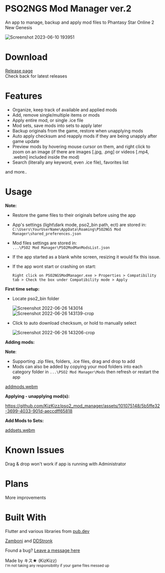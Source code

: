 # PSO2NGS Mod Manager ver.2
 An app to manage, backup and apply mod files to Phantasy Star Online 2 New Genesis  
 
![Screenshot 2023-06-10 193951](https://github.com/KizKizz/pso2_mod_manager/assets/101075148/ad00a918-200d-4f71-b972-5f03d230f0ca)

# Download

[Release page](https://github.com/KizKizz/pso2_mod_manager/releases)  
Check back for latest releases

# Features

- Organize, keep track of available and applied mods
- Add, remove single/multiple items or mods
- Apply entire mod, or single .ice file
- Mod sets, save mods into sets to apply later 
- Backup originals from the game, restore when unapplying mods
- Auto apply checksum and reapply mods if they are being unapply after game update
- Preview mods by hovering mouse cursor on them, and right click to zoom on an image (if there are images [.jpg, .png] or videos [.mp4, .webm] included inside the mod)
- Search (literally any keyword, even .ice file), favorites list

and more..

# Usage
**Note:**  
- Restore the game files to their originals before using the app
- App's settings (light\dark mode, pso2_bin path, ect) are stored in:  
  ```C:\Users\YourUserName\AppData\Roaming\PSO2NGS Mod Manager\shared_preferences.json```
- Mod files settings are stored in:  
  ```...\PSO2 Mod Manager\PSO2ModManModsList.json```
- If the app started as a blank white screen, resizing it would fix this issue.
- If the app wont start or crashing on start:

  ```Right click on PSO2NGSModManager.exe > Properties > Compatibility tab > Check the box under Compatibility mode > Apply```
  
**First time setup:**

- Locate pso2_bin folder

   ![Screenshot 2022-06-26 143014](https://user-images.githubusercontent.com/101075148/175836232-f62b8484-c4a5-4815-a7b0-66d54b8f6332.png)
   ![Screenshot 2022-06-26 143139-crop](https://user-images.githubusercontent.com/101075148/175836300-1d3462b6-57e1-4418-b2ab-12bf66f7bcd8.png)

- Click to auto download checksum, or hold to manually select 

   ![Screenshot 2022-06-26 143206-crop](https://user-images.githubusercontent.com/101075148/175836423-3b2b0ed6-b6b1-401c-9b71-2c7cb911db82.png)
   


**Adding mods:**

**Note**: 
- Supporting .zip files, folders, .ice files, drag and drop to add
- Mods can also be added by copying your mod folders into each category folder in ```...\PSO2 Mod Manager\Mods``` then refresh or restart the app

[addmods.webm](https://github.com/KizKizz/pso2_mod_manager/assets/101075148/16846f2e-f631-4323-8358-4dfb0b4635c6)

**Applying - unapplying mod(s):**

https://github.com/KizKizz/pso2_mod_manager/assets/101075148/5b5ffe32-3699-4033-901d-aeccdff65818
   
**Add Mods to Sets:**

[addsets.webm](https://github.com/KizKizz/pso2_mod_manager/assets/101075148/3d49c2c1-452e-4779-802b-f07cd6061d11)


# Known Issues
Drag & drop won't work if app is running with Administrator

# Plans
More improvements  

# Built With

Flutter and various libraries from [pub.dev](https://pub.dev/packages)

[Zamboni](https://github.com/Shadowth117/Zamboni) and [DDStronk](https://github.com/scorpdx/ddstronk)

Found a bug? [Leave a message here](https://github.com/KizKizz/pso2_mod_manager/issues)

Made by キス★ (KizKizz)  
<sup>I'm not taking any responsibility if your game files messed up</sup>
